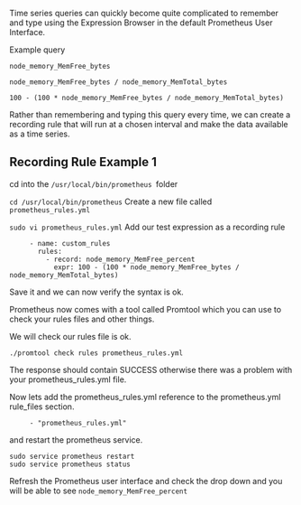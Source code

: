 Time series queries can quickly become quite complicated to remember and type using the Expression Browser in the default Prometheus User Interface.

Example query

`node_memory_MemFree_bytes`

`node_memory_MemFree_bytes / node_memory_MemTotal_bytes`

`100 - (100 * node_memory_MemFree_bytes / node_memory_MemTotal_bytes)`

Rather than remembering and typing this query every time, we can create a recording rule that will run at a chosen interval and make the data available as a time series.


## Recording Rule Example 1
cd into the `/usr/local/bin/prometheus `folder


`cd /usr/local/bin/prometheus`
Create a new file called `prometheus_rules.yml`


`sudo vi prometheus_rules.yml`
Add our test expression as a recording rule


```groups:
     - name: custom_rules
       rules:
         - record: node_memory_MemFree_percent
           expr: 100 - (100 * node_memory_MemFree_bytes / node_memory_MemTotal_bytes)
```

Save it and we can now verify the syntax is ok.

Prometheus now comes with a tool called Promtool which you can use to check your rules files and other things.

We will check our rules file is ok.


```./promtool check rules prometheus_rules.yml```

The response should contain SUCCESS otherwise there was a problem with your prometheus_rules.yml file.

Now lets add the prometheus_rules.yml reference to the prometheus.yml rule_files section.

```rule_files:
     - "prometheus_rules.yml"
```

and restart the prometheus service.

```
sudo service prometheus restart
sudo service prometheus status
```

Refresh the Prometheus user interface and check the drop down and you will be able to see ```node_memory_MemFree_percent```

